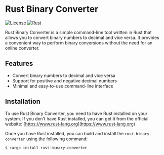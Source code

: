 # Rust Binary Converter

[![License](https://img.shields.io/badge/license-MIT-blue.svg)](LICENSE)
[![Rust](https://img.shields.io/badge/rust-1.55%2B-orange.svg)](https://www.rust-lang.org)

Rust Binary Converter is a simple command-line tool written in Rust that allows you to convert binary numbers to decimal and vice versa. It provides a convenient way to perform binary conversions without the need for an online converter.

## Features

- Convert binary numbers to decimal and vice versa
- Support for positive and negative decimal numbers
- Minimal and easy-to-use command-line interface

## Installation

To use Rust Binary Converter, you need to have Rust installed on your system. If you don't have Rust installed, you can get it from the official website: [https://www.rust-lang.org](https://www.rust-lang.org)

Once you have Rust installed, you can build and install the `rust-binary-converter` using the following command:

```bash
$ cargo install rust-binary-converter
